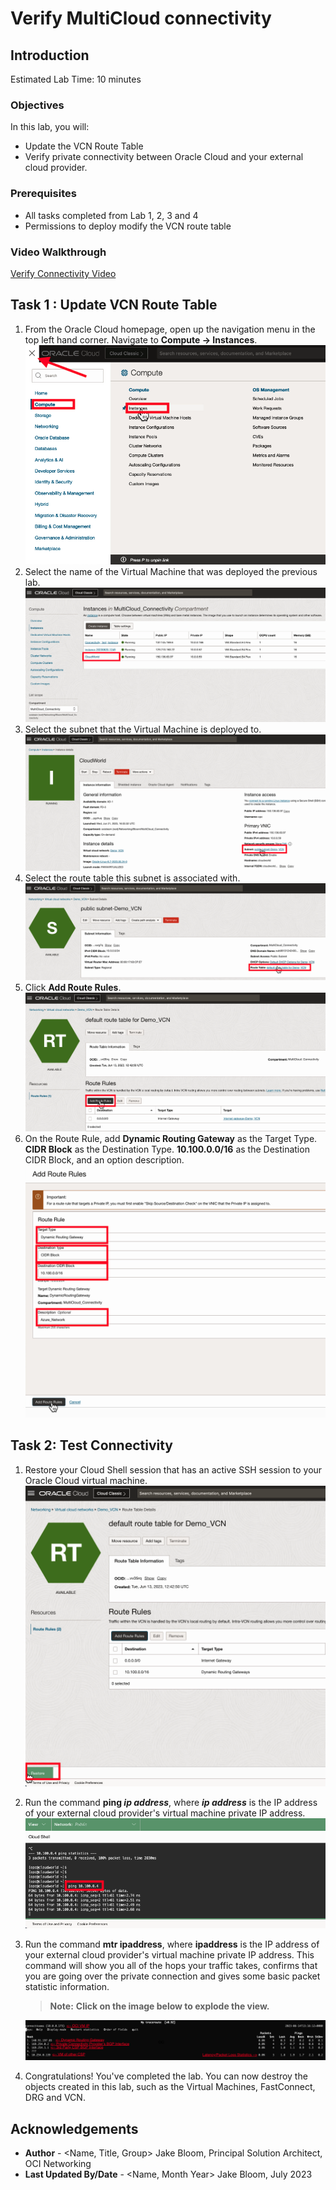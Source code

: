 # Verify MultiCloud connectivity

## Introduction

Estimated Lab Time: 10 minutes

### Objectives

In this lab, you will:

* Update the VCN Route Table
* Verify private connectivity between Oracle Cloud and your external cloud provider.

### Prerequisites

* All tasks completed from Lab 1, 2, 3 and 4
* Permissions to deploy modify the VCN route table

### Video Walkthrough

[Verify Connectivity Video](youtube:oTcQNfchMKc:large)

## Task 1 : Update VCN Route Table

1. From the Oracle Cloud homepage, open up the navigation menu in the top left hand corner. Navigate to **Compute -> Instances**.
    ![Select Deployed VM](images/route-table-1.png)
2. Select the name of the Virtual Machine that was deployed the previous lab.
    ![Click on the name](images/route-table-2.png)
3. Select the subnet that the Virtual Machine is deployed to.
    ![Click on the assigned subnet](images/route-table-3.png)
4. Select the route table this subnet is associated with.
    ![Click on the route table of the subnet](images/route-table-4.png)
5. Click **Add Route Rules**.
    ![Add a route rule](images/route-table-5.png)
6. On the Route Rule, add **Dynamic Routing Gateway** as the Target Type. **CIDR Block** as the Destination Type. **10.100.0.0/16** as the Destination CIDR Block, and an option description.
    ![Add the destination of the cloud provider](images/route-table-6.png)

## Task 2: Test Connectivity

1. Restore your Cloud Shell session that has an active SSH session to your Oracle Cloud virtual machine.
    ![Restore Cloud Shell](images/test-connectivity-1.png)
2. Run the command **ping _ip address_**, where **_ip address_** is the IP address of your external cloud provider's virtual machine private IP address.
    ![Ping the VM](images/test-connectivity-2.png)
3. Run the command **mtr ipaddress**, where **ipaddress** is the IP address of your external cloud provider's virtual machine private IP address. This command will show you all of the hops your traffic takes, confirms that you are going over the private connection and gives some basic packet statistic information.
    > **Note:** **Click on the image below to explode the view.**

    ![MTR to private IP](images/mtr-1.png)
4. Congratulations! You've completed the lab. You can now destroy the objects created in this lab, such as the Virtual Machines, FastConnect, DRG and VCN.

## Acknowledgements

* **Author** - <Name, Title, Group> Jake Bloom, Principal Solution Architect, OCI Networking
* **Last Updated By/Date** - <Name, Month Year> Jake Bloom, July 2023
